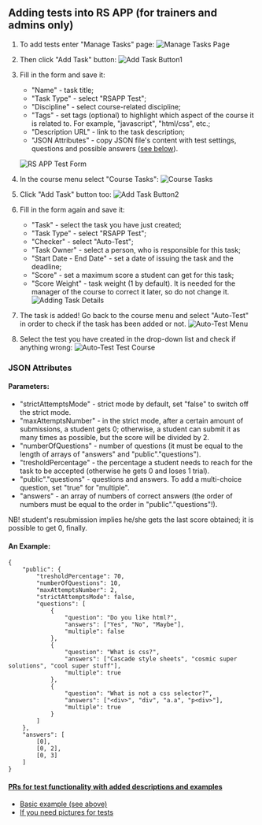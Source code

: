 ## Adding tests into RS APP (for trainers and admins only)

1. To add tests enter "Manage Tasks" page:
   ![Manage Tasks Page](https://docs.rs.school/images/rs-app-add-tests-1.png)

2. Then click "Add Task" button:
   ![Add Task Button1](https://docs.rs.school/images/rs-app-add-tests-2.png)

3. Fill in the form and save it:

   - "Name" - task title;
   - "Task Type" - select "RSAPP Test";
   - "Discipline" - select course-related discipline;
   - "Tags" - set tags (optional) to highlight which aspect of the course it is related to. For example, "javascript", "html/css", etc.;
   - "Description URL" - link to the task description;
   - "JSON Attributes" - copy JSON file's content with test settings, questions and possible answers (<span style="color:green_apple">[see below](https://docs.rs.school/#/rs-app-add-tests?id=json-attributes)</span>).

   ![RS APP Test Form](https://docs.rs.school/images/rs-app-add-tests-3.png)

4. In the course menu select "Course Tasks":
   ![Course Tasks](https://docs.rs.school/images/rs-app-add-tests-4.png)

5. Click "Add Task" button too:
   ![Add Task Button2](https://docs.rs.school/images/rs-app-add-tests-5.png)

6. Fill in the form again and save it:

   - "Task" - select the task you have just created;
   - "Task Type" - select "RSAPP Test";
   - "Checker" - select "Auto-Test";
   - "Task Owner" - select a person, who is responsible for this task;
   - "Start Date - End Date" - set a date of issuing the task and the deadline;
   - "Score" - set a maximum score a student can get for this task;
   - "Score Weight" - task weight (1 by default). It is needed for the manager of the course to correct it later, so do not change it.
     ![Adding Task Details](https://docs.rs.school/images/rs-app-add-tests-6.png)

7. The task is added! Go back to the course menu and select "Auto-Test" in order to check if the task has been added or not.
   ![Auto-Test Menu](https://docs.rs.school/images/rs-app-add-tests-7.png)
8. Select the test you have created in the drop-down list and check if anything wrong:
   ![Auto-Test Test Course](https://docs.rs.school/images/rs-app-add-tests-8.png)

### JSON Attributes

#### Parameters:

- "strictAttemptsMode" - strict mode by default, set "false" to switch off the strict mode.
- "maxAttemptsNumber" - in the strict mode, after a certain amount of submissions, a student gets 0; otherwise, a student can submit it as many times as possible, but the score will be divided by 2.
- "numberOfQuestions" - number of questions (it must be equal to the length of arrays of "answers" and "public"."questions").
- "tresholdPercentage" - the percentage a student needs to reach for the task to be accepted (otherwise he gets 0 and loses 1 trial).
- "public"."questions" - questions and answers. To add a multi-choice question, set "true" for "multiple".
- "answers" - an array of numbers of correct answers (the order of numbers must be equal to the order in "public"."questions"!).

NB! student's resubmission implies he/she gets the last score obtained; it is possible to get 0, finally.

#### An Example:

    {
        "public": {
            "tresholdPercentage": 70,
            "numberOfQuestions": 10,
            "maxAttemptsNumber": 2,
            "strictAttemptsMode": false,
            "questions": [
                {
                    "question": "Do you like html?",
                    "answers": ["Yes", "No", "Maybe"],
                    "multiple": false
                },
                {
                    "question": "What is css?",
                    "answers": ["Cascade style sheets", "cosmic super solutions", "cool super stuff"],
                    "multiple": true
                },
                {
                    "question": "What is not a css selector?",
                    "answers": ["<div>", "div", "a.a", "p<div>"],
                    "multiple": true
                }
            ]
        },
        "answers": [
            [0],
            [0, 2],
            [0, 3]
        ]
    }

#### [PRs for test functionality with added descriptions and examples](https://docs.rs.school/#/rs-app-add-tests?id=pr-%d1%8b-%d1%81-%d0%be%d0%bf%d0%b8%d1%81%d0%b0%d0%bd%d0%b8%d0%b5%d0%bc-%d0%b4%d0%be%d0%b1%d0%b0%d0%b2%d0%bb%d0%b5%d0%bd%d0%bd%d0%be%d0%b9-%d1%84%d1%83%d0%bd%d0%ba%d1%86%d0%b8%d0%be%d0%bd%d0%b0%d0%bb%d1%8c%d0%bd%d0%be%d1%81%d1%82%d0%b8-%d0%b4%d0%bb%d1%8f-%d1%82%d0%b5%d1%81%d1%82%d0%be%d0%b2-%d0%b8-%d0%bf%d1%80%d0%b8%d0%bc%d0%b5%d1%80%d0%b0%d0%bc%d0%b8)

- <span style="color:green_apple">[Basic example (see above)](https://github.com/rolling-scopes/rsschool-app/pull/530)</span>
- <span style="color:green_apple">[If you need pictures for tests](https://docs.rs.school/#/rs-app-add-tests)</span>
